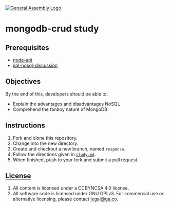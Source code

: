 [![General Assembly Logo](https://camo.githubusercontent.com/1a91b05b8f4d44b5bbfb83abac2b0996d8e26c92/687474703a2f2f692e696d6775722e636f6d2f6b6538555354712e706e67)](https://generalassemb.ly/education/web-development-immersive)

# mongodb-crud study

## Prerequisites

-   [node-api](https://git.generalassemb.ly/ga-wdi-boston/node-api)
-   [sql-nosql-discussion](https://git.generalassemb.ly/ga-wdi-boston/sql-nosql-discussion)

## Objectives

By the end of this, developers should be able to:

-   Explain the advantages and disadvantages NoSQL
-   Comprehend the fanboy nature of MongoDB.

## Instructions

1.  Fork and clone this repository.
1.  Change into the new directory.
1.  Create and checkout a new branch, named `response`.
1.  Follow the directions given in [`study.md`](study.md).
1.  When finished, push to your fork and submit a pull request.


## [License](LICENSE)

1.  All content is licensed under a CC­BY­NC­SA 4.0 license.
1.  All software code is licensed under GNU GPLv3. For commercial use or
    alternative licensing, please contact legal@ga.co.
